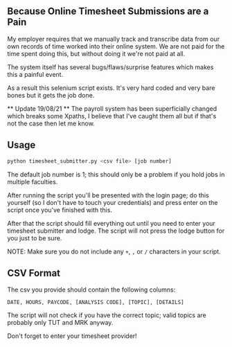 ## Because Online Timesheet Submissions are a Pain ##

My employer requires that we manually track and transcribe data from our own records of time worked into their online system. We are not paid for the time spent doing this, but without doing it we're not paid at all. 

The system itself has several bugs/flaws/surprise features which makes this a painful event. 

As a result this selenium script exists. It's very hard coded and very bare bones but it gets the job done.

** Update 19/08/21 **
The payroll system has been superficially changed which breaks some Xpaths, I believe that I've caught them all but if that's not the case then let me know.

## Usage ##

```bash
python timesheet_submitter.py <csv file> [job number]
```

The default job number is 1; this should only be a problem if you hold jobs in multiple faculties.

After running the script you'll be presented with the login page; do this yourself (so I don't have to touch your credentials) and press enter on the script once you've finished with this.

After that the script should fill everything out until you need to enter your timesheet submitter and lodge. The script will not press the lodge button for you just to be sure.

NOTE: Make sure you do not include any `+`, `,` or `/` characters in your script.


## CSV Format ##

The csv you provide should contain the following columns:

```
DATE, HOURS, PAYCODE, [ANALYSIS CODE], [TOPIC], [DETAILS]
```

The script will not check if you have the correct topic; valid topics are probably only TUT and MRK anyway.

Don't forget to enter your timesheet provider!
